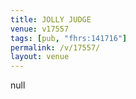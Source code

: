 ```yaml
---
title: JOLLY JUDGE
venue: v17557
tags: [pub, "fhrs:141716"]
permalink: /v/17557/
layout: venue
---
```

null